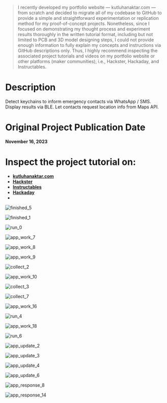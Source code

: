 > I recently developed my portfolio website — kutluhanaktar.com — from scratch and decided to migrate all of my codebase to GitHub to provide a simple and straightforward experimentation or replication method for my proof-of-concept projects. Nonetheless, since I focused on demonstrating my thought process and experiment results thoroughly in the written tutorial format, including but not limited to PCB and 3D model designing steps, I could not provide enough information to fully explain my concepts and instructions via GitHub descriptions only. Thus, I highly recommend inspecting the associated project tutorials and videos on my portfolio website or other platforms (maker communities), i.e., Hackster, Hackaday, and Instructables.

# Description

Detect keychains to inform emergency contacts via WhatsApp / SMS. Display results via BLE. Let contacts request location info from Maps API.

# Original Project Publication Date

**November 16, 2023**

# Inspect the project tutorial on:

- **[kutluhanaktar.com](https://www.kutluhanaktar.com/projects/AI_driven_BLE_Travel_Emergency_Assistant/)**
- **[Hackster](https://www.hackster.io/kutluhan-aktar/ai-driven-ble-travel-emergency-assistant-w-twilio-a948b0)**
- **[Instructables](https://www.instructables.com/AI-driven-BLE-Travel-Emergency-Assistant-W-Twilio/)**
- **[Hackaday](https://hackaday.io/project/193653-ai-driven-ble-travel-emergency-assistant)**
- 
![finished_5](https://github.com/user-attachments/assets/f778a5dc-73fa-4463-81e0-bc11034bfd3f)

![finished_1](https://github.com/user-attachments/assets/024843b0-3a79-4f5e-807d-147b56dff245)

![run_0](https://github.com/user-attachments/assets/a4027113-bf6e-4adc-bbd9-d60d85cd6fa6)

![app_work_7](https://github.com/user-attachments/assets/dbd39128-e27c-4c3c-aae0-e3edb1024b1e)

![app_work_8](https://github.com/user-attachments/assets/7a312493-7241-408c-85d6-dead72d6969b)

![app_work_9](https://github.com/user-attachments/assets/95fced9b-8968-407b-8db4-13579cf88f76)

![collect_2](https://github.com/user-attachments/assets/9747c815-6785-4422-9c4a-b770acabe1bd)

![app_work_10](https://github.com/user-attachments/assets/6fa4a885-6bcb-489c-b0c0-fe4882bf58c3)

![collect_3](https://github.com/user-attachments/assets/9584cd9e-26b1-4d47-8c3f-68380dbc520d)

![collect_7](https://github.com/user-attachments/assets/eead6c46-0138-4c8e-9e64-4db75b723bd7)

![app_work_16](https://github.com/user-attachments/assets/a41eacd2-0d49-4b74-918f-c3e4351cbf59)

![run_4](https://github.com/user-attachments/assets/e41f35fc-ad8b-4958-8428-d800d3226547)

![app_work_18](https://github.com/user-attachments/assets/5275df7e-c1e8-45d7-8252-8eafd43bf91f)

![run_6](https://github.com/user-attachments/assets/60341358-a8e9-4ef9-899d-d1ac9595abc5)

![app_update_2](https://github.com/user-attachments/assets/b6e0173d-1ceb-494b-a422-43ca518c46da)

![app_update_3](https://github.com/user-attachments/assets/eb2f8a0f-3c4f-47b6-9639-b7f8df5c2f39)

![app_update_4](https://github.com/user-attachments/assets/5d657ae0-a310-47ac-b34a-803e643cca32)

![app_update_6](https://github.com/user-attachments/assets/120b28b2-f4ea-42ca-9dc4-747be57da3c2)

![app_response_8](https://github.com/user-attachments/assets/7290b16f-2cd5-48d7-af01-ffa035f1f20b)

![app_response_14](https://github.com/user-attachments/assets/69f400d2-1d51-40fa-a7e6-abcb1b9bc81b)
